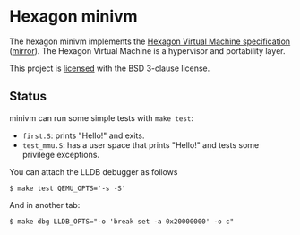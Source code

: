 
# Hexagon minivm

The hexagon minivm implements the
[Hexagon Virtual Machine specification](https://docs.qualcomm.com/bundle/publicresource/80-NB419-3_REV_A_Hexagin_Virtual_Machine_Specification.pdf) ([mirror](https://archive.is/yzlri)).
The Hexagon Virtual Machine is a hypervisor and portability layer.

This project is [licensed](LICENSE) with the BSD 3-clause license.

## Status

minivm can run some simple tests with `make test`:

- `first.S`: prints "Hello!" and exits.
- `test_mmu.S`: has a user space that prints "Hello!" and tests some privilege
  exceptions.

You can attach the LLDB debugger as follows

    $ make test QEMU_OPTS='-s -S'

And in another tab:

    $ make dbg LLDB_OPTS="-o 'break set -a 0x20000000' -o c"
